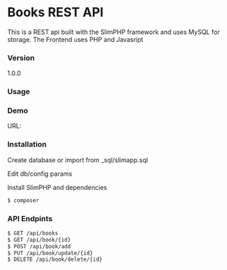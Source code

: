 # Books REST API

This is a REST api built with the SlimPHP framework and uses MySQL for storage.
The Frontend uses PHP and Javasript

### Version
1.0.0

### Usage

### Demo

URL: 

### Installation

Create database or import from _sql/slimapp.sql

Edit db/config params

Install SlimPHP and dependencies

```sh
$ composer
```
### API Endpints
```sh
$ GET /api/books
$ GET /api/book/{id}
$ POST /api/book/add
$ PUT /api/book/update/{id}
$ DELETE /api/book/delete/{id}
```